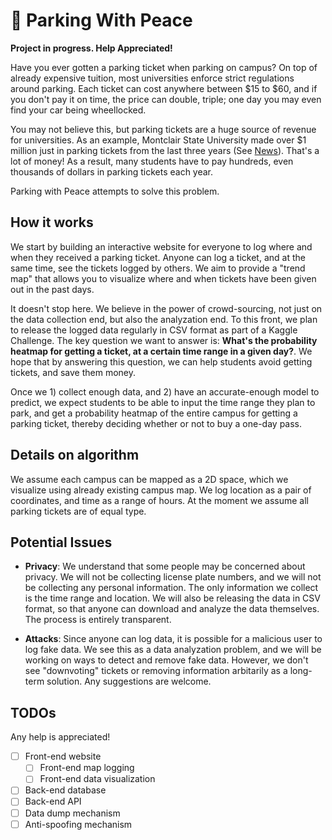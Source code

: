 # 🚗 Parking With Peace

**Project in progress. Help Appreciated!**

Have you ever gotten a parking ticket when parking on campus? On top of already expensive tuition, most universities enforce strict regulations around parking. Each ticket can cost anywhere between $15 to $60, and if you don't pay it on time, the price can double, triple; one day you may even find your car being wheellocked.

You may not believe this, but parking tickets are a huge source of revenue for universities. As an example, Montclair State University made over $1 million just in parking tickets from the last three years (See [News](https://themontclarion.org/news/montclair-state-university-made-over-1-million-in-parking-tickets-in-the-last-three-years/)). That's a lot of money! As a result, many students have to pay hundreds, even thousands of dollars in parking tickets each year. 

Parking with Peace attempts to solve this problem.

## How it works
We start by building an interactive website for everyone to log where and when they received a parking ticket. Anyone can log a ticket, and at the same time, see the tickets logged by others. We aim to provide a "trend map" that allows you to visualize where and when tickets have been given out in the past days.

It doesn't stop here. We believe in the power of crowd-sourcing, not just on the data collection end, but also the analyzation end. To this front, we plan to release the logged data regularly in CSV format as part of a Kaggle Challenge. The key question we want to answer is: **What's the probability heatmap for getting a ticket, at a certain time range in a given day?**. We hope that by answering this question, we can help students avoid getting tickets, and save them money.

Once we 1) collect enough data, and 2) have an accurate-enough model to predict, we expect students to be able to input the time range they plan to park, and get a probability heatmap of the entire campus for getting a parking ticket, thereby deciding whether or not to buy a one-day pass.

## Details on algorithm
We assume each campus can be mapped as a 2D space, which we visualize using already existing campus map. We log location as a pair of coordinates, and time as a range of hours. At the moment we assume all parking tickets are of equal type.

## Potential Issues
- **Privacy**: We understand that some people may be concerned about privacy. We will not be collecting license plate numbers, and we will not be collecting any personal information. The only information we collect is the time range and location. We will also be releasing the data in CSV format, so that anyone can download and analyze the data themselves. The process is entirely transparent.

- **Attacks**: Since anyone can log data, it is possible for a malicious user to log fake data. We see this as a data analyzation problem, and we will be working on ways to detect and remove fake data. However, we don't see "downvoting" tickets or removing information arbitarily as a long-term solution. Any suggestions are welcome.

## TODOs
Any help is appreciated!
- [ ] Front-end website
    - [ ] Front-end map logging
    - [ ] Front-end data visualization
- [ ] Back-end database
- [ ] Back-end API
- [ ] Data dump mechanism
- [ ] Anti-spoofing mechanism